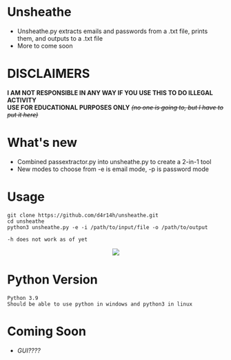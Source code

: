 # Unsheathe
- Unsheathe.py extracts emails and passwords from a .txt file, prints them, and outputs to a .txt file  
- More to come soon

# DISCLAIMERS
**I AM NOT RESPONSIBLE IN ANY WAY IF YOU USE THIS TO DO ILLEGAL ACTIVITY  
USE FOR EDUCATIONAL PURPOSES ONLY** *~~(no one is going to, but I have to put it here)~~*  
  
# What's new
- Combined passextractor.py into unsheathe.py to create a 2-in-1 tool
- New modes to choose from -e is email mode, -p is password mode
  
  
  
# Usage
```
git clone https://github.com/d4r14h/unsheathe.git
cd unsheathe
python3 unsheathe.py -e -i /path/to/input/file -o /path/to/output

-h does not work as of yet
```  
<p align="center">
	<img src="https://imgur.com/YfszltV">
</p>

# Python Version
```
Python 3.9
Should be able to use python in windows and python3 in linux
```  

# Coming Soon
- *GUI????*  

